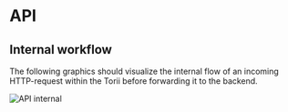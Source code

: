# API

## Internal workflow

The following graphics should visualize the internal flow of an incoming HTTP-request within the Torii before forwarding it to the backend.

![API internal](../img/Torii_internal.drawio)
